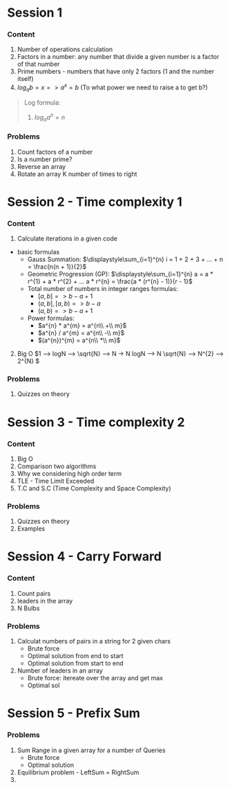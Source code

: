 # Session 1
### Content
1. Number of operations calculation
1. Factors in a number: any number that divide a given number is a factor of that number
1. Prime numbers - numbers that have only 2 factors (1 and the number itself)
1. $log_{a}b = x => a^x = b$ (To what power we need to raise a to get b?)
> Log formula:
> 1. $log_{a}a^n = n$

### Problems
1. Count factors of a number
1. Is a number prime?
1. Reverse an array
2. Rotate an array K number of times to right

# Session 2 - Time complexity 1
### Content
1. Calculate iterations in a given code
- basic formulas
	- Gauss Summation: $`\displaystyle\sum_{i=1}^{n} i = 1 + 2 + 3 + ... + n = \frac{n(n + 1)}{2}`$
  - Geometric Progression (GP): $`\displaystyle\sum_{i=1}^{n} a = a * r^{1} + a * r^{2} + ... a * r^{n} = \frac{a * (r^{n} - 1)}{r - 1}`$
  - Total number of numbers in integer ranges formulas:
    - $`[a, b] => b - a + 1`$
    - $`(a, b], [a, b) => b - a`$
    - $`(a, b) => b - a + 1`$
  - Power formulas:
    - $a^{n} * a^{m} = a^{n\\ +\\ m}$
    - $a^{n} / a^{m} = a^{n\\ -\\ m}$
    - $(a^{n})^{m} = a^{n\\ *\\ m}$
2. Big O
$1 --> logN --> \sqrt{N} --> N -> N logN --> N \sqrt{N} --> N^{2} --> 2^{N} $
### Problems
1. Quizzes on theory
   
# Session 3 - Time complexity 2
### Content
1. Big O
2. Comparison two algorithms
3. Why we considering high order term
4. TLE - Time Limit Exceeded
5. T.C and S.C (Time Complexity and Space Complexity)
### Problems
1. Quizzes on theory
2. Examples

# Session 4 - Carry Forward
### Content
1. Count pairs
2. leaders in the array
3. N Bulbs
### Problems
1. Calculat numbers of pairs in a string for 2 given chars
    - Brute force
    - Optimal solution from end to start
    - Optimal solution from start to end
1. Number of leaders in an array
    - Brute force: itereate over the array and get max
    - Optimal sol
# Session 5 - Prefix Sum
### Problems
1. Sum Range in a given array for a number of Queries
    - Brute force 
    - Optimal solution
1. Equilibrium problem - LeftSum = RightSum 
1. 